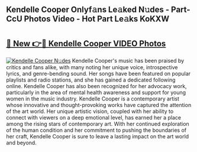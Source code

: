 ## Kendelle Cooper Onlyf𝚊ns Le𝚊ked N𝚞des - Part-CcU Photos Video - Hot Part Le𝚊ks KoKXW

# <h2><a href="http://ab71001.deff.icu/?id=Kendelle+Cooper">🔗 New 👉🔴 Kendelle Cooper VIDEO Photos</a></h2>

[![Kendelle Cooper N𝚞des](https://i.imgur.com/rIISA9y.gif)](http://ab71001.deff.icu/?id=Kendelle+Cooper)
Kendelle Cooper's music has been praised by critics and fans alike, with many noting her unique voice, introspective lyrics, and genre-bending sound. Her songs have been featured on popular playlists and radio stations, and she has gained a dedicated following online. Kendelle Cooper has also been recognized for her advocacy work, particularly in the area of mental health awareness and support for young women in the music industry. Kendelle Cooper is a contemporary artist whose innovative and thought-provoking works have captured the attention of the art world. Her unique artistic vision, coupled with her ability to connect with viewers on a deep emotional level, has earned her a place among the rising stars of contemporary art. With her continued exploration of the human condition and her commitment to pushing the boundaries of her craft, Kendelle Cooper is sure to leave a lasting impact on the art world and beyond.
